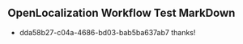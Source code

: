 ## OpenLocalization Workflow Test MarkDown
* dda58b27-c04a-4686-bd03-bab5ba637ab7 thanks!

<!--HONumber=Jul16_HO4-->


